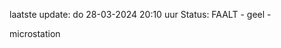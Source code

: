 laatste update: 
do 28-03-2024 20:10   uur 
Status: FAALT - geel - 
<div class="service Y">microstation</div>